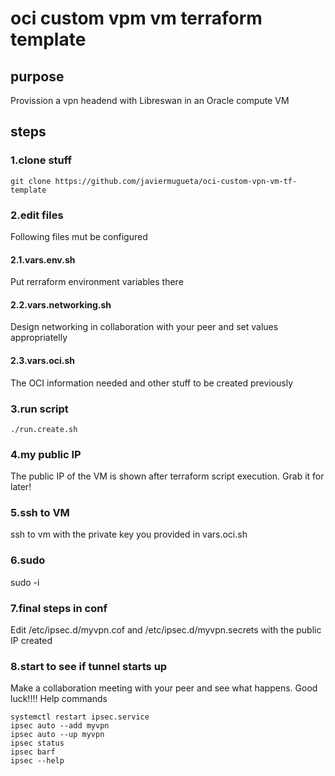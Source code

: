# oci custom vpm vm terraform template

## purpose
Provission a vpn headend with Libreswan in an Oracle compute VM

## steps
### 1.clone stuff
```
git clone https://github.com/javiermugueta/oci-custom-vpn-vm-tf-template
```
### 2.edit files
Following files mut be configured
#### 2.1.vars.env.sh
Put rerraform environment variables there
#### 2.2.vars.networking.sh
Design networking in collaboration with your peer and set values appropriatelly
#### 2.3.vars.oci.sh
The OCI information needed and other stuff to be created previously
### 3.run script
```
./run.create.sh
```
### 4.my public IP
The public IP of the VM is shown after terraform script execution. Grab it for later!
### 5.ssh to VM
ssh to vm with the private key you provided in vars.oci.sh
### 6.sudo
sudo -i
### 7.final steps in conf
Edit /etc/ipsec.d/myvpn.cof and /etc/ipsec.d/myvpn.secrets with the public IP created
### 8.start to see if tunnel starts up
Make a collaboration meeting with your peer and see what happens. Good luck!!!!
Help commands
```
systemctl restart ipsec.service
ipsec auto --add myvpn
ipsec auto --up myvpn
ipsec status
ipsec barf
ipsec --help
```



